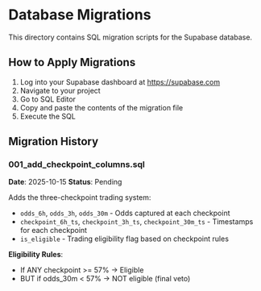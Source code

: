 # Database Migrations

This directory contains SQL migration scripts for the Supabase database.

## How to Apply Migrations

1. Log into your Supabase dashboard at https://supabase.com
2. Navigate to your project
3. Go to SQL Editor
4. Copy and paste the contents of the migration file
5. Execute the SQL

## Migration History

### 001_add_checkpoint_columns.sql
**Date**: 2025-10-15
**Status**: Pending

Adds the three-checkpoint trading system:
- `odds_6h`, `odds_3h`, `odds_30m` - Odds captured at each checkpoint
- `checkpoint_6h_ts`, `checkpoint_3h_ts`, `checkpoint_30m_ts` - Timestamps for each checkpoint
- `is_eligible` - Trading eligibility flag based on checkpoint rules

**Eligibility Rules**:
- If ANY checkpoint >= 57% → Eligible
- BUT if odds_30m < 57% → NOT eligible (final veto)
